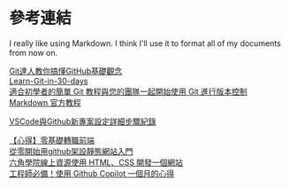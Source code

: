 # 參考連結
I really like using Markdown.
I think I'll use it to format all of my documents from now on.

[Git達人教你搞懂GitHub基礎觀念](https://www.ithome.com.tw/news/95283)<br>
[Learn-Git-in-30-days](https://github.com/doggy8088/Learn-Git-in-30-days/blob/master/zh-tw/01.md)<br>
[適合初學者的簡單 Git 教程與您的團隊一起開始使用 Git 進行版本控制](https://nulab.com/zh-tw/learn/software-development/git-tutorial/how-to-use-git/git-on-windows/push-remote-repository/)<br>
[Markdown 官方教程](https://markdown.com.cn/basic-syntax/)<br>

[VSCode與Github新專案設定詳細步驟紀錄](https://medium.com/@newpage0720/vscode%E8%88%87github%E6%96%B0%E5%B0%88%E6%A1%88%E8%A8%AD%E5%AE%9A-4a2b5621a657)<br>


[【心得】零基礎轉職前端](https://forum.gamer.com.tw/Co.php?bsn=60561&sn=86194)<br>
[從零開始用github架設靜態網站入門](https://ithelp.ithome.com.tw/articles/10257437)<br>
[六角學院線上資源使用 HTML、CSS 開發一個網站](https://courses.hexschool.com/courses/666803/lectures/14727479)<br>
[工程師必備！使用 Github Copilot 一個月的心得](https://come880412.medium.com/%E5%B7%A5%E7%A8%8B%E5%B8%AB%E5%BF%85%E5%82%99-%E4%BD%BF%E7%94%A8-github-copilot-%E4%B8%80%E5%80%8B%E6%9C%88%E7%9A%84%E5%BF%83%E5%BE%97-3a3a979fa5b9)
